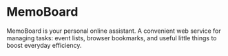 # MemoBoard
MemoBoard is your personal online assistant. A convenient web service for managing tasks: event lists, browser bookmarks, and useful little things to boost everyday efficiency.
